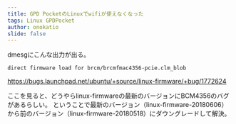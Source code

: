```yaml
---
title: GPD PocketのLinuxでwifiが使えなくなった
tags: Linux GPDPocket
author: onokatio
slide: false
---
```

dmesgにこんな出力が出る。

```
direct firmware load for brcm/brcmfmac4356-pcie.clm_blob
```

https://bugs.launchpad.net/ubuntu/+source/linux-firmware/+bug/1772624

ここを見ると、どうやらlinux-firmwareの最新のバージョンにBCM4356のバグがあるらしい。
ということで最新のバージョン（linux-firmware-20180606）から前のバージョン（linux-firmware-20180518）にダウングレードして解決。

